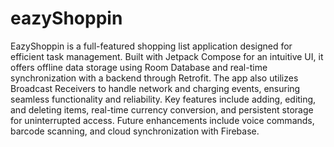 # **eazyShoppin**

EazyShoppin is a full-featured shopping list application designed for efficient task management. Built with Jetpack Compose for an intuitive UI, it offers offline data storage using Room Database and real-time synchronization with a backend through Retrofit. The app also utilizes Broadcast Receivers to handle network and charging events, ensuring seamless functionality and reliability. Key features include adding, editing, and deleting items, real-time currency conversion, and persistent storage for uninterrupted access. Future enhancements include voice commands, barcode scanning, and cloud synchronization with Firebase.

